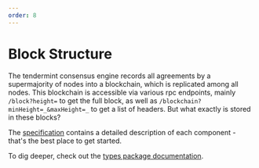 ```yaml
---
order: 8
---
```


# Block Structure

The tendermint consensus engine records all agreements by a
supermajority of nodes into a blockchain, which is replicated among all
nodes. This blockchain is accessible via various rpc endpoints, mainly
`/block?height=` to get the full block, as well as
`/blockchain?minHeight=_&maxHeight=_` to get a list of headers. But what
exactly is stored in these blocks?

The [specification](https://github.com/tendermint/spec/blob/953523c3cb99fdb8c8f7a2d21e3a99094279e9de/spec/blockchain/blockchain.md) contains a detailed description of each component - that's the best place to get started.

To dig deeper, check out the [types package documentation](https://godoc.org/github.com/dbchaincloud/tendermint/types).
